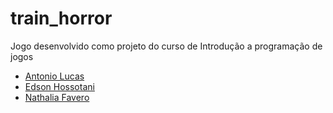 # train_horror
Jogo desenvolvido como projeto do curso de Introdução a programação de jogos
* [Antonio Lucas](https://github.com/AntLucas)
* [Edson Hossotani](https://github.com/CyberPatinho)
* [Nathalia Favero](https://github.com/FaveroNath)
